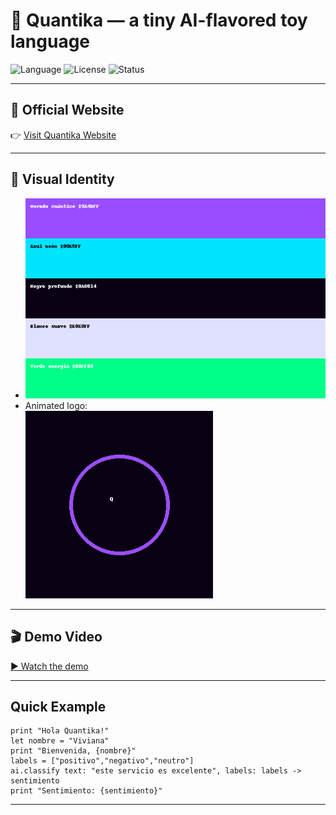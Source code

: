 # 🌌 Quantika — a tiny AI-flavored toy language

![Language](https://img.shields.io/badge/language-Quantika-9A4DFF?style=for-the-badge&logo=github)
![License](https://img.shields.io/badge/license-MIT-green?style=for-the-badge)
![Status](https://img.shields.io/badge/status-experimental-orange?style=for-the-badge)

---

## 🚀 Official Website
👉 [Visit Quantika Website](https://robi2025.github.io/Quantika/)

---

## 🎨 Visual Identity
- ![Palette](assets/palette.png)
- Animated logo:  
  ![Quantika Logo](assets/quantika-logo.gif)

---

## 🎬 Demo Video
[▶️ Watch the demo](assets/quantika-demo.mp4)

---

## Quick Example
```qk
print "Hola Quantika!"
let nombre = "Viviana"
print "Bienvenida, {nombre}"
labels = ["positivo","negativo","neutro"]
ai.classify text: "este servicio es excelente", labels: labels -> sentimiento
print "Sentimiento: {sentimiento}"
```

---
